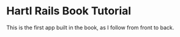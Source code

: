 # Hartl Rails Book Tutorial

This is the first app built in the book, as I follow from front to back.

